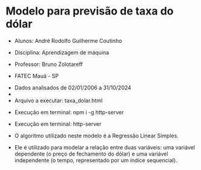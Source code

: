 # Modelo para previsão de taxa do dólar

- Alunos:
André Rodolfo
Guilherme Coutinho

- Disciplina:
Aprendizagem de máquina

- Professor:
Bruno Zolotareff

- FATEC Mauá - SP

* Dados analisados de 02/01/2006 a 31/10/2024
* 
* Arquivo a executar:
  taxa_dolar.html

- Execução em terminal:
npm i -g http-server

- Execução em terminal:
http-server

- O algoritmo utilizado neste modelo é a Regressão Linear Simples. 
- Ele é utilizado para modelar a relação entre duas variáveis: uma variável dependente (o preço de fechamento do dólar) e uma variável independente (o tempo, representado por um índice sequencial).
